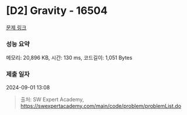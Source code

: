 # [D2] Gravity - 16504 

[문제 링크](https://swexpertacademy.com/main/code/problem/problemDetail.do?contestProbId=AYZOEkza5qMDFARc) 

### 성능 요약

메모리: 20,896 KB, 시간: 130 ms, 코드길이: 1,051 Bytes

### 제출 일자

2024-09-01 13:08



> 출처: SW Expert Academy, https://swexpertacademy.com/main/code/problem/problemList.do